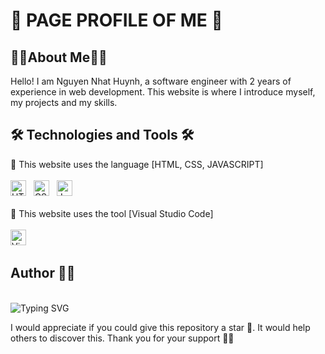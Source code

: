 <h1> 👋 PAGE PROFILE OF ME 👋</h1>


<h2>👨‍💻About Me👨‍💻</h2>
<p>Hello! I am Nguyen Nhat Huynh, a software engineer with 2 years of experience in web development. This website is where I introduce myself, my projects and my skills.</p>

<!-- Technologies and Tool -->
<h2>🛠 Technologies and Tools 🛠</h2>
🎨 This website uses the language  [HTML, CSS, JAVASCRIPT] 
<br>
<br>
<div>
  <span><img src="https://img.shields.io/badge/HTML5-282C34?logo=html5&logoColor=E34F26" alt="HTML5 logo" title="HTML5" height="25" /></span>
&nbsp;
<span><img src="https://img.shields.io/badge/CSS3-282C34?logo=css3&logoColor=1572B6" alt="CSS3 logo" title="CSS3" height="25" /></span>
&nbsp;
<span><img src="https://img.shields.io/badge/JavaScript-282C34?logo=javascript&logoColor=F7DF1E" alt="JavaScript logo" title="JavaScript" height="25" /></span>
&nbsp;
</div>

<br>
🎨 This website uses the tool  [Visual Studio Code]
<br>
<br>
<div>
  <span><img src="https://img.shields.io/badge/VS%20Code-282C34?logo=visual-studio-code&logoColor=007ACC" alt="Visual Studio Code logo" title="Visual Studio Code" height="25" /></span>
&nbsp;
</div>

<h2>Author 👨‍💻 </h2>
<br>
<img src="https://media.licdn.com/dms/image/D5603AQGMVkG7blqgyg/profile-displayphoto-shrink_400_400/0/1676208321738?e=1715817600&v=beta&t=OHMmUlAc-lT6Tyq0vmpxSIZ8O-m2vUWx7XUThFoyWko" alt="Typing SVG" /></a>

I would appreciate if you could give this repository a star 🌟. It would help others to discover this. Thank you for your support 👨‍💻

